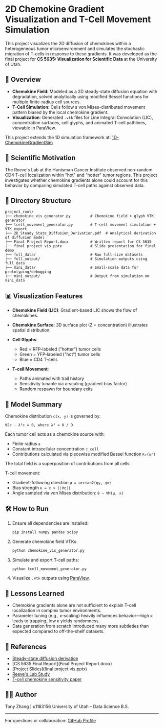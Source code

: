 # 2D Chemokine Gradient Visualization and T-Cell Movement Simulation

This project visualizes the 2D diffusion of chemokines within a heterogeneous tumor microenvironment and simulates the stochastic migration of T-cells in response to these gradients. It was developed as the final project for **CS 5635: Visualization for Scientific Data** at the University of Utah.

## 🚀 Overview

* **Chemokine Field**: Modeled as a 2D steady-state diffusion equation with degradation, solved analytically using modified Bessel functions for multiple finite-radius cell sources.
* **T-Cell Simulation**: Cells follow a von Mises-distributed movement pattern biased by the local chemokine gradient.
* **Visualization**: Generated `.vtk` files for Line Integral Convolution (LIC), concentration surfaces, cell glyphs, and animated T-cell pathlines, viewable in ParaView.

This project extends the 1D simulation framework at: [1D-ChemokineGradientSim](https://github.com/ZhangHuTony/1D-ChemokineGradientSim)

## 🧪 Scientific Motivation

The Reeve's Lab at the Huntsman Cancer Institute observed non-random CD4 T-cell localization within "hot" and "hotter" tumor regions. This project investigates whether chemokine gradients alone could account for this behavior by comparing simulated T-cell paths against observed data.

## 📁 Directory Structure

```
project_root/
├── chemokine_vis_generator.py         # Chemokine field + glyph VTK generator
├── tcell_movement_generator.py        # T-cell movement simulation + VTK export
├── 2D_Steady_State_Diffusion_Derivation.pdf  # Analytical derivation of diffusion model
├── Final Project Report.docx          # Written report for CS 5635
├── final project vis.pptx             # Slide presentation for final demo
├── full_data/                         # Raw full-size datasets
├── full_output/                       # Simulation outputs using full_data
├── mini_data/                         # Small-scale data for prototyping/debugging
├── mini_output/                       # Output from simulation on mini_data
```

## 📊 Visualization Features

* **Chemokine Field (LIC)**: Gradient-based LIC shows the flow of chemokines.
* **Chemokine Surface**: 3D surface plot (Z = concentration) illustrates spatial distribution.
* **Cell Glyphs**:

  * Red = RFP-labeled ("hotter") tumor cells
  * Green = YFP-labeled ("hot") tumor cells
  * Blue = CD4 T-cells
* **T-cell Movement**:

  * Paths animated with trail history
  * Sensitivity tunable via κ-scaling (gradient bias factor)
  * Random respawn for boundary exits

## 📘 Model Summary

Chemokine distribution `c(x, y)` is governed by:

```
∇2c - λ²c = 0, where λ² = δ / D
```

Each tumor cell acts as a chemokine source with:

* Finite radius `a`
* Constant intracellular concentration `c_cell`
* Contributions calculated via piecewise modified Bessel function `K₀(λr)`

The total field is a superposition of contributions from all cells.

T-cell movement:

* Gradient-following direction `μ = arctan2(gy, gx)`
* Bias strength `κ = c × ||∇c||`
* Angle sampled via von Mises distribution: `θ ~ VM(μ, κ)`

## 🛠 How to Run

1. Ensure all dependencies are installed:

   ```bash
   pip install numpy pandas scipy
   ```

2. Generate chemokine field VTKs:

   ```bash
   python chemokine_vis_generator.py
   ```

3. Simulate and export T-cell paths:

   ```bash
   python tcell_movement_generator.py
   ```

4. Visualize `.vtk` outputs using [ParaView](https://www.paraview.org/).

## 🧠 Lessons Learned

* Chemokine gradients alone are not sufficient to explain T-cell localization in complex tumor environments.
* Parameter tuning (e.g., κ-scaling) heavily influences behavior—high κ leads to trapping, low κ yields randomness.
* Data generation from scratch introduced many more subtleties than expected compared to off-the-shelf datasets.

## 📌 References

* [Steady-state diffusion derivation](2D_Steady_State_Diffusion_Derivation.pdf)
* \[CS 5635 Final Report]\(Final Project Report.docx)
* \[Project Slides]\(final project vis.pptx)
* [Reeve's Lab Study](https://pmc.ncbi.nlm.nih.gov/articles/PMC10168251/)
* [T-cell chemokine sensitivity paper](https://www.frontiersin.org/articles/10.3389/fimmu.2022.913366/full)

## 👨‍💻 Author

Tony Zhang | u1183156
University of Utah – Data Science B.S.

---

For questions or collaboration: [GitHub Profile](https://github.com/ZhangHuTony)
